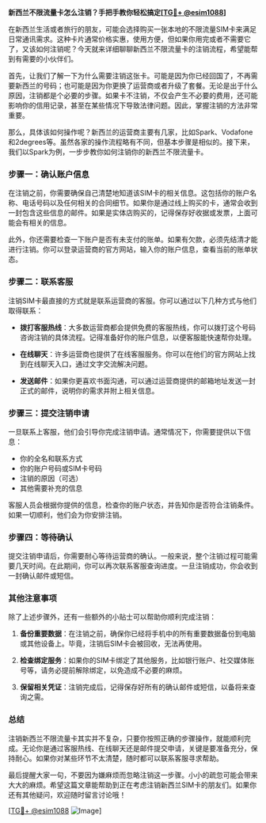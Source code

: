 **新西兰不限流量卡怎么注销？手把手教你轻松搞定[[TG💪+ @esim1088](https://t.me/s/esim1088)]**

在新西兰生活或者旅行的朋友，可能会选择购买一张本地的不限流量SIM卡来满足日常通讯需求。这种卡片通常价格实惠，使用方便，但如果你用完或者不需要它了，又该如何注销呢？今天就来详细聊聊新西兰不限流量卡的注销流程，希望能帮到有需要的小伙伴们。

首先，让我们了解一下为什么需要注销这张卡。可能是因为你已经回国了，不再需要新西兰的号码；也可能是因为你更换了运营商或者升级了套餐。无论是出于什么原因，注销都是个必要的步骤。如果卡不注销，不仅会产生不必要的费用，还可能影响你的信用记录，甚至在某些情况下导致法律问题。因此，掌握注销的方法非常重要。

那么，具体该如何操作呢？新西兰的运营商主要有几家，比如Spark、Vodafone和2degrees等。虽然各家的操作流程略有不同，但基本步骤是相似的。接下来，我们以Spark为例，一步步教你如何注销你的新西兰不限流量卡。

### 步骤一：确认账户信息

在注销之前，你需要确保自己清楚地知道该SIM卡的相关信息。这包括你的账户名称、电话号码以及任何相关的合同细节。如果你是通过线上购买的卡，通常会收到一封包含这些信息的邮件。如果是实体店购买的，记得保存好收据或发票，上面可能会有相关的信息。

此外，你还需要检查一下账户是否有未支付的账单。如果有欠款，必须先结清才能进行注销。你可以登录运营商的官方网站，输入你的账户信息，查看当前的账单状态。

### 步骤二：联系客服

注销SIM卡最直接的方式就是联系运营商的客服。你可以通过以下几种方式与他们取得联系：

- **拨打客服热线**：大多数运营商都会提供免费的客服热线，你可以拨打这个号码咨询注销的具体流程。记得准备好你的账户信息，以便客服能快速帮你处理。
  
- **在线聊天**：许多运营商也提供了在线客服服务。你可以在他们的官方网站上找到在线聊天入口，通过文字交流解决问题。

- **发送邮件**：如果你更喜欢书面沟通，可以通过运营商提供的邮箱地址发送一封正式的邮件，说明你的需求并附上相关信息。

### 步骤三：提交注销申请

一旦联系上客服，他们会引导你完成注销申请。通常情况下，你需要提供以下信息：

- 你的全名和联系方式
- 你的账户号码或SIM卡号码
- 注销的原因（可选）
- 其他需要补充的信息

客服人员会根据你提供的信息，检查你的账户状态，并告知你是否符合注销条件。如果一切顺利，他们会为你安排注销。

### 步骤四：等待确认

提交注销申请后，你需要耐心等待运营商的确认。一般来说，整个注销过程可能需要几天时间。在此期间，你可以再次联系客服查询进度。一旦注销成功，你会收到一封确认邮件或短信。

### 其他注意事项

除了上述步骤外，还有一些额外的小贴士可以帮助你顺利完成注销：

1. **备份重要数据**：在注销之前，确保你已经将手机中的所有重要数据备份到电脑或其他设备上。毕竟，注销后SIM卡会被回收，无法再使用。

2. **检查绑定服务**：如果你的SIM卡绑定了其他服务，比如银行账户、社交媒体账号等，请务必提前解除绑定，以免造成不必要的麻烦。

3. **保留相关凭证**：注销完成后，记得保存好所有的确认邮件或短信，以备将来查询之需。

### 总结

注销新西兰不限流量卡其实并不复杂，只要你按照正确的步骤操作，就能顺利完成。无论你是通过客服热线、在线聊天还是邮件提交申请，关键是要准备充分，保持耐心。如果你对某些环节不太清楚，随时都可以联系客服寻求帮助。

最后提醒大家一句，不要因为嫌麻烦而忽略注销这一步骤。小小的疏忽可能会带来大大的麻烦。希望这篇文章能帮助到正在考虑注销新西兰SIM卡的朋友们。如果你还有其他疑问，欢迎随时留言讨论哦！

[[TG💪+ @esim1088](https://t.me/s/esim1088) ![Image](https://i.postimg.cc/4NQfJmqS/Snipaste-2025-05-13-00-14-12.png)]